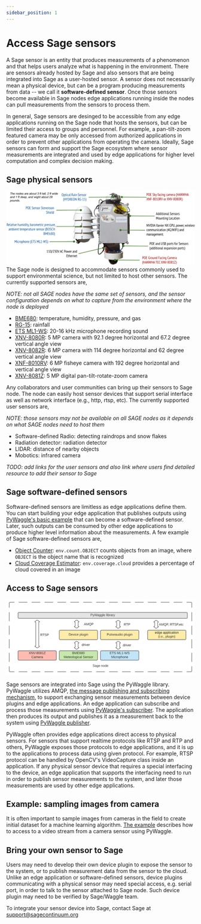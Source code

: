 ```yaml
---
sidebar_position: 1
---
```


# Access Sage sensors
A Sage sensor is an entity that produces measurements of a phenomenon and that helps users analyze what is happening in the environment. There are sensors already hosted by Sage and also sensors that are being integrated into Sage as a user-hosted sensor. A sensor does not necessarily mean a physical device, but can be a program producing measurements from data -- we call it __software-defined sensor__. Once those sensors become available in Sage nodes edge applications running inside the nodes can pull measurements from the sensors to process them.

In general, Sage sensors are desinged to be accessible from any edge applications running on the Sage node that hosts the sensors, but can be limited their access to groups and personnel. For example, a pan-tilt-zoom featured camera may be only accessed from authorized applications in order to prevent other applications from operating the camera. Ideally, Sage sensors can form and support the Sage ecosystem where sensor measurements are integrated and used by edge applications for higher level computation and complex decision making.

## Sage physical sensors
![Figure 1: Sensors of Sage node](./images/Sage_Node.jpg)
The Sage node is designed to accommodate sensors commonly used to support environmental science, but not limited to host other sensors. The currently supported sensors are,

_NOTE: not all SAGE nodes have the same set of sensors, and the sensor configuration depends on what to capture from the environment where the node is deployed_
- [BME680](https://sage-commons.sdsc.edu/dataset/bme680): temperature, humidity, pressure, and gas
- [RG-15](https://sage-commons.sdsc.edu/dataset/rg-15): rainfall
- [ETS ML1-WS](https://www.a1securitycameras.com/ets-ml1-ws.html): 20-16 kHz microphone recording sound
- [XNV-8080R](https://sage-commons.sdsc.edu/dataset/xnv-8080r): 5 MP camera with 92.1 degree horizontal and 67.2 degree vertical angle view
- [XNV-8082R](https://sage-commons.sdsc.edu/dataset/xnv-8082r):  6 MP camera with 114 degree horizontal and 62 degree vertical angle view
- [XNF-8010RV](https://sage-commons.sdsc.edu/dataset/xnf-8010rv): 6 MP fisheye camera with 192 degree horizontal and vertical angle view
- [XNV-8081Z](https://sage-commons.sdsc.edu/dataset/xnv-8081z): 5 MP digital pan-tilt-rotate-zoom camera

Any collaborators and user communities can bring up their sensors to Sage node. The node can easily host sensor devices that support serial interface as well as network interface (e.g., http, rtsp, etc). The currently supported user sensors are,

_NOTE: those sensors may not be available on all SAGE nodes as it depends on what SAGE nodes need to host them_
- Software-defined Radio: detecting raindrops and snow flakes
- Radiation detector: radiation detector
- LIDAR: distance of nearby objects
- Mobotics: infrared camera

_TODO: add links for the user sensors and also link where users find detailed resource to add their sensor to Sage_

## Sage software-defined sensors
Software-defined sensors are limitless as edge applications define them. You can start building your edge application that publishes outputs using [PyWaggle's basic example](https://github.com/waggle-sensor/pywaggle/blob/main/docs/writing-a-plugin.md#basic-example) that can become a software-defined sensor. Later, such outputs can be consumed by other edge applications to produce higher level information about the measurements. A few example of Sage software-defined sensors are,

- [Object Counter](https://portal.sagecontinuum.org/apps/app/theone/objcounter): `env.count.OBJECT` counts objects from an image, where `OBJECT` is the object name that is recognized
- [Cloud Coverage Estimator](https://portal.sagecontinuum.org/apps/app/seonghapark/cloudcover-unet): `env.coverage.cloud` provides a percentage of cloud covered in an image

## Access to Sage sensors
![Figure 2: Access to sage sensors](./images/access_to_sensors.svg)

Sage sensors are integrated into Sage using the PyWaggle library. PyWaggle utilizes AMQP, [the message publishing and subscribing mechanism](https://www.amqp.org), to support exchanging sensor measurements between device plugins and edge applications. An edge application can subscribe and process those measurements using [PyWaggle's subscriber](https://github.com/waggle-sensor/pywaggle/blob/main/docs/writing-a-plugin.md#subscribing-to-other-measurements). The application then produces its output and publishes it as a measurement back to the system using [PyWaggle publisher](https://github.com/waggle-sensor/pywaggle/blob/main/docs/writing-a-plugin.md#more-about-the-publish-function).

PyWaggle often provides edge applications direct access to physical sensors. For sensors that support realtime protocols like RTSP and RTP and others, PyWaggle exposes those protocols to edge applications, and it is up to the applications to process data using given protocol. For example, RTSP protocol can be handled by OpenCV's VideoCapture class inside an application. If any physical sensor device that requires a special interfacing to the device, an edge application that supports the interfacing need to run in order to publish sensor measurements to the system, and later those measurements are used by other edge applications.

## Example: sampling images from camera
It is often important to sample images from cameras in the field to create initial dataset for a machine learning algorithm. [The example](https://github.com/waggle-sensor/pywaggle/blob/main/docs/writing-a-plugin.md#accessing-a-video-stream) describes how to access to a video stream from a camera sensor using PyWaggle. 

## Bring your own sensor to Sage
Users may need to develop their own device plugin to expose the sensor to the system, or to publish measurement data from the sensor to the cloud. Unlike an edge application or software-defined sensors, device plugins communicating with a physical sensor may need special access, e.g. serial port, in order to talk to the sensor attached to Sage node. Such device plugin may need to be verified by Sage/Waggle team.

To integrate your sensor device into Sage, contact Sage at support@sagecontinuum.org
